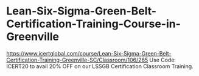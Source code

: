 # Lean-Six-Sigma-Green-Belt-Certification-Training-Course-in-Greenville
https://www.icertglobal.com/course/Lean-Six-Sigma-Green-Belt-Certification-Training-Greenville-SC/Classroom/106/265           Use Code: ICERT20 to avail 20% OFF on our LSSGB Certification Classroom Training.
